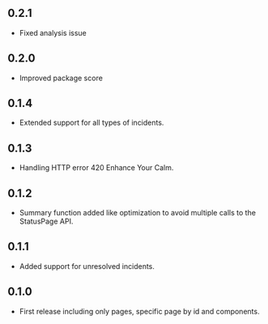 ## 0.2.1

* Fixed analysis issue

## 0.2.0

* Improved package score

## 0.1.4

* Extended support for all types of incidents.

## 0.1.3

* Handling HTTP error 420 Enhance Your Calm.

## 0.1.2

* Summary function added like optimization to avoid multiple calls to the StatusPage API.

## 0.1.1

* Added support for unresolved incidents.

## 0.1.0

* First release including only pages, specific page by id and components.
